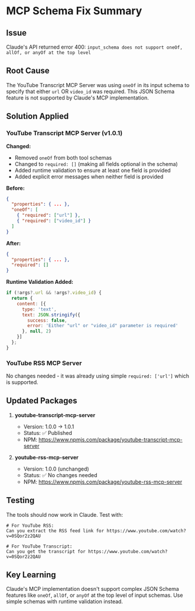 # MCP Schema Fix Summary

## Issue
Claude's API returned error 400: `input_schema does not support oneOf, allOf, or anyOf at the top level`

## Root Cause
The YouTube Transcript MCP Server was using `oneOf` in its input schema to specify that either `url` OR `video_id` was required. This JSON Schema feature is not supported by Claude's MCP implementation.

## Solution Applied

### YouTube Transcript MCP Server (v1.0.1)
**Changed:**
- Removed `oneOf` from both tool schemas
- Changed to `required: []` (making all fields optional in the schema)
- Added runtime validation to ensure at least one field is provided
- Added explicit error messages when neither field is provided

**Before:**
```json
{
  "properties": { ... },
  "oneOf": [
    { "required": ["url"] },
    { "required": ["video_id"] }
  ]
}
```

**After:**
```json
{
  "properties": { ... },
  "required": []
}
```

**Runtime Validation Added:**
```javascript
if (!args?.url && !args?.video_id) {
  return {
    content: [{
      type: 'text',
      text: JSON.stringify({
        success: false,
        error: 'Either "url" or "video_id" parameter is required'
      }, null, 2)
    }]
  };
}
```

### YouTube RSS MCP Server
No changes needed - it was already using simple `required: ['url']` which is supported.

## Updated Packages

1. **youtube-transcript-mcp-server**
   - Version: 1.0.0 → 1.0.1
   - Status: ✅ Published
   - NPM: https://www.npmjs.com/package/youtube-transcript-mcp-server

2. **youtube-rss-mcp-server**
   - Version: 1.0.0 (unchanged)
   - Status: ✅ No changes needed
   - NPM: https://www.npmjs.com/package/youtube-rss-mcp-server

## Testing

The tools should now work in Claude. Test with:

```
# For YouTube RSS:
Can you extract the RSS feed link for https://www.youtube.com/watch?v=0SQor2z2QAU

# For YouTube Transcript:
Can you get the transcript for https://www.youtube.com/watch?v=0SQor2z2QAU
```

## Key Learning
Claude's MCP implementation doesn't support complex JSON Schema features like `oneOf`, `allOf`, or `anyOf` at the top level of input schemas. Use simple schemas with runtime validation instead.